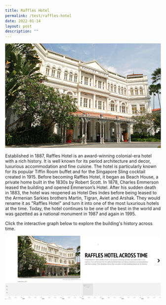 ```yaml
---
title: Raffles Hotel
permalink: /test/raffles-hotel
date: 2022-01-14
layout: post
description: ""
---
```

![Alt text for image on Isomer site](/images/raffles-hotel-sample.jpg)

Established in 1887, Raffles Hotel is an award-winning colonial-era hotel with a rich history. It is well known for its period architecture and decor, luxurious accommodation and fine cuisine. The hotel is particularly known for its popular Tiffin Room buffet and for the Singapore Sling cocktail created in 1915. Before becoming Raffles Hotel, it began as Beach House, a private home built in the 1830s by Robert Scott. In 1878, Charles Emmerson leased the building and opened Emmerson’s Hotel. After his sudden death in 1883, the hotel was reopened as Hotel Des Indes before being leased to the Armenian Sarkies brothers Martin, Tigran, Aviet and Arshak. They would rename it as "Raffles Hotel" and turn it into one of the most luxurious hotels at the time. Today, the hotel continues to be one of the best in the world and was gazetted as a national monument in 1987 and again in 1995.

Click the interactive graph below to explore the building's history across time.

![Alt text for image on Isomer site](/images/raffles-hotel-sample-timeline.jpg)